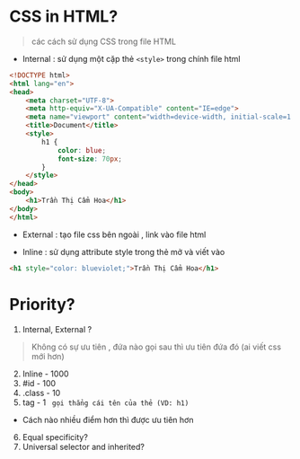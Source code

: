 # CSS in HTML?
> các cách sử dụng CSS trong file HTML
- Internal : sử dụng một cặp thẻ ```<style>``` trong chính file html
```html
<!DOCTYPE html>
<html lang="en">
<head>
    <meta charset="UTF-8">
    <meta http-equiv="X-UA-Compatible" content="IE=edge">
    <meta name="viewport" content="width=device-width, initial-scale=1.0">
    <title>Document</title>
    <style>
        h1 {
            color: blue;
            font-size: 70px;
        }
    </style>
</head>
<body>
    <h1>Trần Thị Cẩm Hoa</h1>
</body>
</html>
```
- External : tạo file css bên ngoài , link vào file html


- Inline : sử dụng attribute style trong thẻ mở và viết vào 
```html
<h1 style="color: blueviolet;">Trần Thị Cẩm Hoa</h1>
```

# Priority?

1. Internal, External ?
> Không có sự ưu tiên , đứa nào gọi sau thì ưu tiên đứa đó (ai viết css mới hơn)
2. Inline - 1000
3. #id - 100
4. .class - 10
5. tag - 1 ``` gọi thẳng cái tên của thẻ (VD: h1)```
- Cách nào nhiều điểm hơn thì được ưu tiên hơn
6. Equal specificity?
7. Universal selector and inherited?